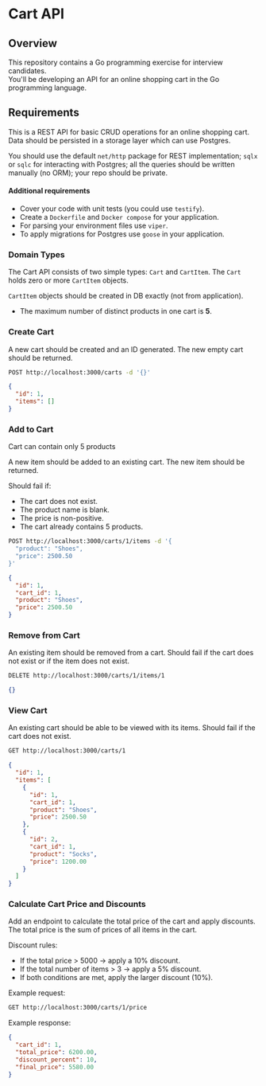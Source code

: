 
Cart API
========

## Overview

This repository contains a Go programming exercise for interview candidates.  
You'll be developing an API for an online shopping cart in the Go programming language.


## Requirements

This is a REST API for basic CRUD operations for an online shopping cart. Data
should be persisted in a storage layer which can use Postgres.

You should use the default `net/http` package for REST implementation; `sqlx` or `sqlc` for interacting with Postgres;
all the queries should be written manually (no ORM); your repo should be private.

#### Additional requirements

- Cover your code with unit tests (you could use `testify`).
- Create a `Dockerfile` and `Docker compose` for your application.
- For parsing your environment files use `viper`.
- To apply migrations for Postgres use `goose` in your application.

### Domain Types

The Cart API consists of two simple types: `Cart` and `CartItem`. The `Cart`  
holds zero or more `CartItem` objects.

`CartItem` objects should be created in DB exactly (not from application).

- The maximum number of distinct products in one cart is **5**.

### Create Cart

A new cart should be created and an ID generated. The new empty cart should be returned.

```sh
POST http://localhost:3000/carts -d '{}'
```

```json
{
  "id": 1,
  "items": []
}
```

### Add to Cart

Cart can contain only 5 products

A new item should be added to an existing cart. 
The new item should be returned.

Should fail if:
  - The cart does not exist.
  - The product name is blank.
  - The price is non-positive.
  - The cart already contains 5 products.

```sh
POST http://localhost:3000/carts/1/items -d '{
  "product": "Shoes",
  "price": 2500.50
}'
```

```json
{
  "id": 1,
  "cart_id": 1,
  "product": "Shoes",
  "price": 2500.50
}
```

### Remove from Cart

An existing item should be removed from a cart. Should fail if the cart does not
exist or if the item does not exist.

```sh
DELETE http://localhost:3000/carts/1/items/1
```

```json
{}
```


### View Cart

An existing cart should be able to be viewed with its items. Should fail if the
cart does not exist.

```sh
GET http://localhost:3000/carts/1
```

```json
{
  "id": 1,
  "items": [
    {
      "id": 1,
      "cart_id": 1,
      "product": "Shoes",
      "price": 2500.50
    },
    {
      "id": 2,
      "cart_id": 1,
      "product": "Socks",
      "price": 1200.00
    }
  ]
}
```

### Calculate Cart Price and Discounts

Add an endpoint to calculate the total price of the cart and apply discounts.
The total price is the sum of prices of all items in the cart.

Discount rules:
  - If the total price > 5000 → apply a 10% discount.
  - If the total number of items > 3 → apply a 5% discount.
  - If both conditions are met, apply the larger discount (10%).

Example request:

```sh
GET http://localhost:3000/carts/1/price
```

Example response:

```json
{
  "cart_id": 1,
  "total_price": 6200.00,
  "discount_percent": 10,
  "final_price": 5580.00
}
```

